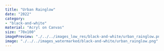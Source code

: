 ```yaml
---
title: "Urban Rainglow"
date: "2022"
category: 
- "black-and-white"
material: "Acryl on Canvas"
size: "70x100"
imagePreview: "./../../images_low_res/black-and-white/urban_rainglow.png"
image: "./../../images_watermarked/black-and-white/urban_rainglow.png"
---
```

